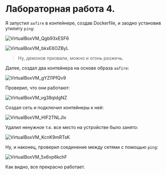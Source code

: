 
# Лабораторная работа 4.

Я запустил `aafire` в контейнере, создав Dockerfile, и заодно установив утилиту `ping`:

![VirtualBoxVM_Qgb93xESF6](https://github.com/user-attachments/assets/d580863b-53ed-4e8f-9b74-6752cba4e813)

![VirtualBoxVM_bkxE6OZByL](https://github.com/user-attachments/assets/d4822a73-a56c-4a81-9539-4f7eaf1f2997)

>Ну, демонов призвали, можно и огонь разжечь.

Далее, создал два контейнера на основе образа `aafire`:

![VirtualBoxVM_gYZl1PfQv9](https://github.com/user-attachments/assets/2f84d79b-f738-4a3e-b8e1-cd7f5b6dbad1)

Проверил, что они работают:

![VirtualBoxVM_vg38qldgNZ](https://github.com/user-attachments/assets/110d677e-6dc7-4d9b-86bc-ab870c01293f)

Создал сеть и подключил контейнеры к ней:

![VirtualBoxVM_HIF2TNLJIx](https://github.com/user-attachments/assets/89fbfb6a-7287-438f-a9c8-a03a7bff8462)

Удалил ненужное т.к. все место на устройстве было занято:

![VirtualBoxVM_KcnK9mRTsK](https://github.com/user-attachments/assets/672701b1-0f97-4c27-b550-ed6e55ff2ed5)

Ну, и наконец, проверил соединение между сетями с помощью `ping`:

![VirtualBoxVM_5x6vp6kchF](https://github.com/user-attachments/assets/2d0c94ad-2b4f-4a41-a22e-d33c9548b9b1)

Как видно, все прекрасно работает.



